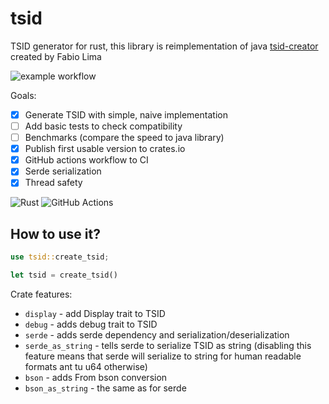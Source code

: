# tsid
TSID generator for rust, this library is reimplementation of java [tsid-creator](https://github.com/f4b6a3/tsid-creator/) created by Fabio Lima

![example workflow](https://github.com/jakudlaty/tsid/actions/workflows/rust.yml/badge.svg)

Goals:
- [x] Generate TSID with simple, naive implementation
- [ ] Add basic tests to check compatibility
- [ ] Benchmarks (compare the speed to java library)
- [x] Publish first usable version to crates.io
- [x] GitHub actions workflow to CI
- [x] Serde serialization
- [x] Thread safety

![Rust](https://img.shields.io/badge/rust-%23000000.svg?style=for-the-badge&logo=rust&logoColor=white)
![GitHub Actions](https://img.shields.io/badge/github%20actions-%232671E5.svg?style=for-the-badge&logo=githubactions&logoColor=white)

## How to use it?
```rust
use tsid::create_tsid;

let tsid = create_tsid()
```

Crate features:
- ```display``` - add Display trait to TSID
- ```debug``` - adds debug trait to TSID
- ```serde``` - adds serde dependency and serialization/deserialization
- ```serde_as_string``` - tells serde to serialize TSID as string (disabling this feature means that serde will serialize to string for human readable formats ant tu u64 otherwise)
- ```bson``` - adds From bson conversion
- ```bson_as_string``` - the same as for serde
